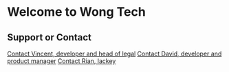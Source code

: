 # Welcome to Wong Tech

## Support or Contact

[Contact Vincent, developer and head of legal](mailto:wongtech@vincemacri.ca)
[Contact David, developer and product manager](mailto:david.daniel.white@gmail.com)
[Contact Rian, lackey](mailto:rpwaterson@gmail.com)
